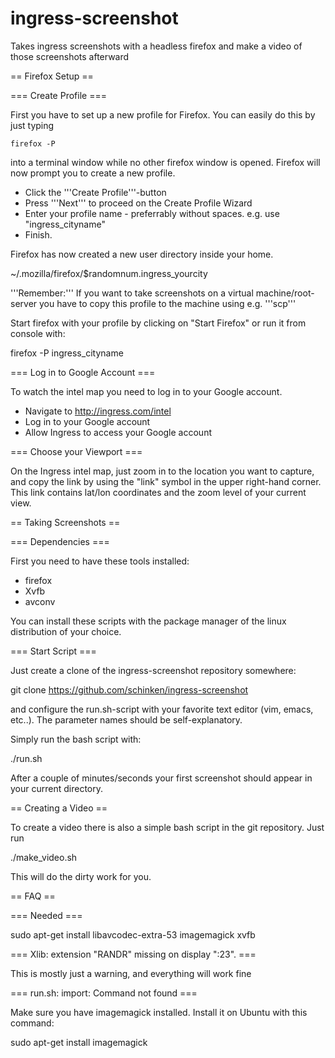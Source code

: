 ingress-screenshot
==================

Takes ingress screenshots with a headless firefox and make a video of those screenshots afterward

== Firefox Setup ==

=== Create Profile ===

First you have to set up a new profile for Firefox. You can easily do this by just typing

    firefox -P

into a terminal window while no other firefox window is opened. Firefox will now prompt you to create a new profile.

* Click the '''Create Profile'''-button
* Press '''Next''' to proceed on the Create Profile Wizard
* Enter your profile name - preferrably without spaces. e.g. use "ingress_cityname"
* Finish.

Firefox has now created a new user directory inside your home.

 ~/.mozilla/firefox/$randomnum.ingress_yourcity

'''Remember:''' If you want to take screenshots on a virtual machine/root-server you have to copy this profile to the machine using e.g. '''scp'''

Start firefox with your profile by clicking on "Start Firefox" or run it from console with:

 firefox -P ingress_cityname

=== Log in to Google Account ===

To watch the intel map you need to log in to your Google account.

* Navigate to http://ingress.com/intel
* Log in to your Google account
* Allow Ingress to access your Google account

=== Choose your Viewport ===

On the Ingress intel map, just zoom in to the location you want to capture, and copy the link by using the "link" symbol in the upper right-hand corner. This link contains lat/lon coordinates and the zoom level of your current view.

== Taking Screenshots ==

=== Dependencies ===

First you need to have these tools installed:

* firefox
* Xvfb
* avconv

You can install these scripts with the package manager of the linux distribution of your choice.

=== Start Script ===

Just create a clone of the ingress-screenshot repository somewhere:

 git clone https://github.com/schinken/ingress-screenshot

and configure the run.sh-script with your favorite text editor (vim, emacs, etc..). The parameter names should be self-explanatory.

Simply run the bash script with:

 ./run.sh

After a couple of minutes/seconds your first screenshot should appear in your current directory.

== Creating a Video ==

To create a video there is also a simple bash script in the git repository. Just run

 ./make_video.sh 

This will do the dirty work for you.


== FAQ ==

=== Needed ===

  sudo apt-get install libavcodec-extra-53 imagemagick xvfb 

=== Xlib:  extension "RANDR" missing on display ":23". ===

This is mostly just a warning, and everything will work fine

=== run.sh: import: Command not found ===

Make sure you have imagemagick installed. Install it on Ubuntu with this command:
 
  sudo apt-get install imagemagick
